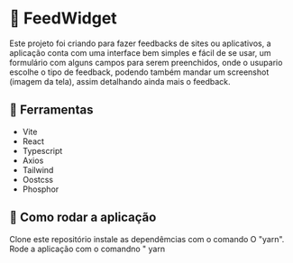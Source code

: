 # :pencil: FeedWidget

  Este projeto foi criando para fazer feedbacks de sites ou aplicativos, a aplicação conta com uma interface bem simples e fácil de se usar, um formulário com alguns campos para serem preenchidos, onde o usupario escolhe o tipo de feedback, podendo também mandar um screenshot (imagem da tela), assim detalhando ainda mais o feedback.

## :wrench: Ferramentas

<ul>
  <li>Vite</li>
  <li>React</li>
  <li>Typescript</li>
  <li>Axios</li>
  <li>Tailwind</li>
  <li>Oostcss</li>
  <li>Phosphor</li>
</ul>


## :page_with_curl: Como rodar a aplicação

  Clone este repositório
  instale as dependêmcias com o comando O "yarn".
  Rode a aplicação com o comandno " yarn
